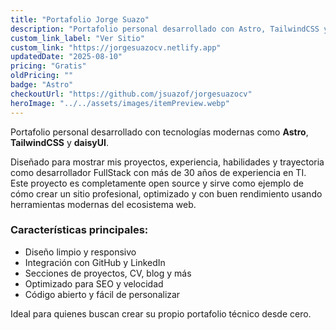 ```yaml
--- 
title: "Portafolio Jorge Suazo" 
description: "Portafolio personal desarrollado con Astro, TailwindCSS y daisyUI. Muestra proyectos, experiencia y habilidades técnicas como Cloud Architect & FullStack Developer." 
custom_link_label: "Ver Sitio" 
custom_link: "https://jorgesuazocv.netlify.app" 
updatedDate: "2025-08-10" 
pricing: "Gratis" 
oldPricing: "" 
badge: "Astro" 
checkoutUrl: "https://github.com/jsuazof/jorgesuazocv" 
heroImage: "../../assets/images/itemPreview.webp" 
--- 
```


Portafolio personal desarrollado con tecnologías modernas como 
**Astro**, **TailwindCSS** y **daisyUI**. 

Diseñado para mostrar mis proyectos, experiencia, habilidades y trayectoria como desarrollador FullStack con más de 30 años de experiencia en TI. 
Este proyecto es completamente open source y sirve como ejemplo de cómo crear un sitio profesional, optimizado y con buen rendimiento usando herramientas modernas del ecosistema web. 

### Características principales: 
- Diseño limpio y responsivo 
- Integración con GitHub y LinkedIn 
- Secciones de proyectos, CV, blog y más 
- Optimizado para SEO y velocidad 
- Código abierto y fácil de personalizar 

Ideal para quienes buscan crear su propio portafolio técnico desde cero.